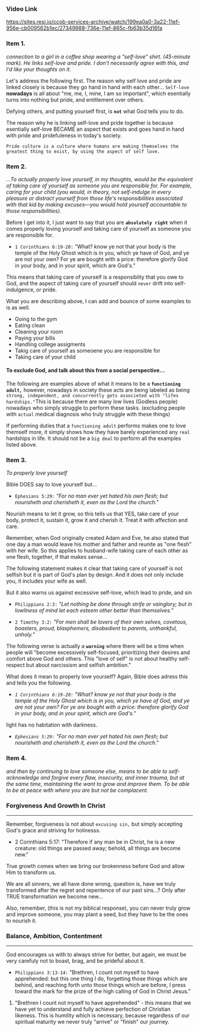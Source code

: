 ### Video Link 

https://sites.resi.io/ccob-services-archive/watch/199ea0a0-3a22-11ef-956e-cb009562b1ec/27349988-736e-11ef-865c-fb63b35d16fa 


### Item 1.

*connection to a girl in a coffee shop wearing a "self-love" shirt. (45-minute mark). He links self-love and pride. I don’t necessarily agree with this, and I'd like your thoughts on it.*

Let's address the following first. The reason why self love and pride are linked closely is because they go hand in hand with each other... `Self-love` **nowadays** is all about "me, me, I, mine, I am so important", which esentially turns into nothing but pride, and entitlement over others. 

Defying others, and putting yourself first, is **`not`** what God tells you to do.

The reason why he is linking self-love and pride together is because esentially self-love BECAME an aspect that exists and goes hand in hand with pride and pridefuleness in today's society. 

`Pride culture is a culture where humans are making themselves the greatest thing to exist, by using the aspect of self love.`



### Item 2.

*...To actually properly love yourself, in my thoughts, would be the equivalent of taking care of yourself as someone you are responsible for. For example, caring for your child (you would, in theory, not self-indulge in every pleasure or distract yourself from those life's responsibilities associated with that kid by making excuses—you would hold yourself accountable to those responsibilities).*

Before I get into it, I just want to say that you are **`absolutely right`** when it comes properly loving yourself and taking care of yourself as someone you are responsible for. 

* `1 Corinthians 6:19-20:` "What? know ye not that your body is the temple of the Holy Ghost which is in you, which ye have of God, and ye are not your own? For ye are bought with a price: therefore glorify God in your body, and in your spirit, which are God's."

This means that taking care of yourself is a responsiblity that you owe to God, and the aspect of taking care of yourself should `never` drift into self-indulgence, or pride.

What you are describing above, I can add and bounce of some examples to is as well. 

* Going to the gym 
* Eating clean 
* Cleaning your room
* Paying your bills 
* Handling college assigments 
* Takig care of yourself as someoene you are responsible for
* Taking care of your child 


#### To exclude God, and talk about this from a social perspective...

The following are examples above of what it means to be a **`functioning adult,`** however, nowadays in society these acts are being labeled as being `strong, independent, and concurrently gets associeted with "lifes hardships."`This is because there are many low lives (Godless people) nowadays who simply struggle to perform these tasks. (excluding people with `actual` medical diagnosis who truly struggle with these things)

If performing duties that a `functioning adult` performs makes one to love themself more, it simply shows how they have barely experienced any `real` hardships in life. It should not be a `big deal` to perform all the examples listed above.


### Item 3. 

*To properly love yourself* 


Bible DOES say to love yourself but... 

* `Ephesians 5:29:` *"For no man ever yet hated his own flesh; but nourisheth and cherisheth it, even as the Lord the church."*

Nourish means to let it grow, so this tells us that YES, take care of your body, protect it, sustain it, grow it and cherish it. Treat it with affection and care.

 Remember, when God originally created Adam and Eve, he also stated that one day a man would leave his mother and father and reunite as "one flesh" with her wife. So this applies to husband-wife taking care of each other as one flesh, together, if that makes sense...

 The following statement makes it clear that taking care of yourself is not selfish but it is part of God's plan by design. And it does not only include you, it includes your wife as well. 

But it also warns us against excessive self-love, which lead to pride, and sin 

* `Philippians 2:3:` *"Let nothing be done through strife or vainglory; but in lowliness of mind let each esteem other better than themselves."*

* `2 Timothy 3:2:` *"For men shall be lovers of their own selves, covetous, boasters, proud, blasphemers, disobedient to parents, unthankful, unholy."*

The following verse is actually a **`warning`** where there will be a time when people will "become excessively self-focused, prioritizing their desires and comfort above God and others. This "love of self" is not about healthy self-respect but about narcissism and selfish ambition."


What does it mean to properly love yourself? Again, Bible does adress this and tells you the following. 

* *`1 Corinthians 6:19-20:` "What? know ye not that your body is the temple of the Holy Ghost which is in you, which ye have of God, and ye are not your own? For ye are bought with a price: therefore glorify God in your body, and in your spirit, which are God's."* 

light has no habitation with darkness.

* *`Ephesians 5:29:` "For no man ever yet hated his own flesh; but nourisheth and cherisheth it, even as the Lord the church."*

### Item 4. 

*and then by continuing to love someone else, means to be able to self-acknowledge and forgive every flaw, insecurity, and inner trauma, but at the same time, maintaining the want to grow and improve them. To be able to be at peace with where you are but not be complacent.*

### Forgiveness And Growth In Christ
---

Remember, forgiveness is not about `excusing sin,` but simply accepting God's grace and striving for holinesss. 

* 2 Corinthians 5:17: "Therefore if any man be in Christ, he is a new creature: old things are passed away; behold, all things are become new."

True growth comes when we bring our brokenness before God and allow Him to transform us.

We are all sinners, we all have done wrong, question is, have we truly transformed after the regret and repentence of our past sins...?  Only after TRUE transformation we become new...

Also, remember, (this is not my biblical response), you can never truly grow and improve someone, you may plant a seed, but they have to be the ones to nourish it. 

### Balance, Ambition, Contentment
---

God encourages us with to always strive for better, but again, we must be very carefuly not to boast, brag, and be prideful about it.  

* `Philippians 3:13-14:` "Brethren, I count not myself to have apprehended: but this one thing I do, forgetting those things which are behind, and reaching forth unto those things which are before, I press toward the mark for the prize of the high calling of God in Christ Jesus."

1. "Brethren I count not myself to have apprehended" - this means that we have yet to understand and fully achieve perfection of Christian likeness. This is humility which is necessary, because regardless of our spiritual maturity we never truly "arrive" or "finish" our journey.   
